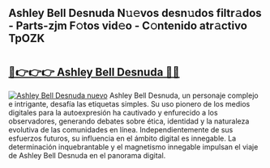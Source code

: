 ## Ashley Bell Desnuda N𝚞𝚎vos desn𝚞dos filtr𝚊dos - Parts-zjm F𝚘tos vid𝚎o - C𝚘ntenido atr𝚊ctivo TpOZK

# <h2><a href="http://mbbyuhc.tromn.icu/?c=Ashley+Bell+Desnuda">🔗👉👉👉 Ashley Bell Desnuda 🔗🔗</a></h2>

[![Ashley Bell Desnuda nuevo](https://i.imgur.com/pEAQMta.gif)](http://mbbyuhc.tromn.icu/?c=Ashley+Bell+Desnuda)
Ashley Bell Desnuda, un personaje complejo e intrigante, desafía las etiquetas simples. Su uso pionero de los medios digitales para la autoexpresión ha cautivado y enfurecido a los observadores, generando debates sobre ética, identidad y la naturaleza evolutiva de las comunidades en línea. Independientemente de sus esfuerzos futuros, su influencia en el ámbito digital es innegable. La determinación inquebrantable y el magnetismo innegable impulsan el viaje de Ashley Bell Desnuda en el panorama digital.
